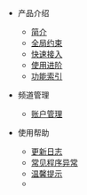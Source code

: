 * 产品介绍

  * [简介](/)
  * [全局约束](/limit)
  * [快速接入](/quick_start)
  * [使用进阶](/advanceLive)
  * [功能索引](/function_index)
* 频道管理

  * [账户管理](accountService)
* 使用帮助
  * [更新日志](versionNoteSDK)
  * [常见程序异常](exceptionDoc)
  * [温馨提示](tips)
  * []()

